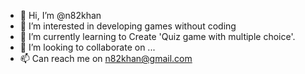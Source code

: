 - 👋 Hi, I’m @n82khan
- 👀 I’m interested in developing games without coding
- 🌱 I’m currently learning to Create 'Quiz game with multiple choice'.
- 💞️ I’m looking to collaborate on ...
- 📫 Can reach me on n82khan@gmail.com

<!---
n82khan/n82khan is a ✨ special ✨ repository because its `README.md` (this file) appears on your GitHub profile.
You can click the Preview link to take a look at your changes.
--->
